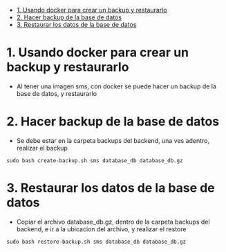 - [1. Usando docker para crear un backup y restaurarlo](#1-usando-docker-para-crear-un-backup-y-restaurarlo)
- [2. Hacer backup de la base de datos](#2-hacer-backup-de-la-base-de-datos)
- [3. Restaurar los datos de la base de datos](#3-restaurar-los-datos-de-la-base-de-datos)

# 1. Usando docker para crear un backup y restaurarlo
- Al tener una imagen sms, con docker se puede hacer un backup de la base de datos, y restaurarlo
# 2. Hacer backup de la base de datos
- Se debe estar en la carpeta backups del backend, una ves adentro, realizar el backup
```console
sudo bash create-backup.sh sms database_db database_db.gz
```
# 3. Restaurar los datos de la base de datos
- Copiar el archivo database_db.gz, dentro de la carpeta backups del backend, e ir a la ubicacion del archivo, y realizar el restore
```console
sudo bash restore-backup.sh sms database_db database_db.gz
```


